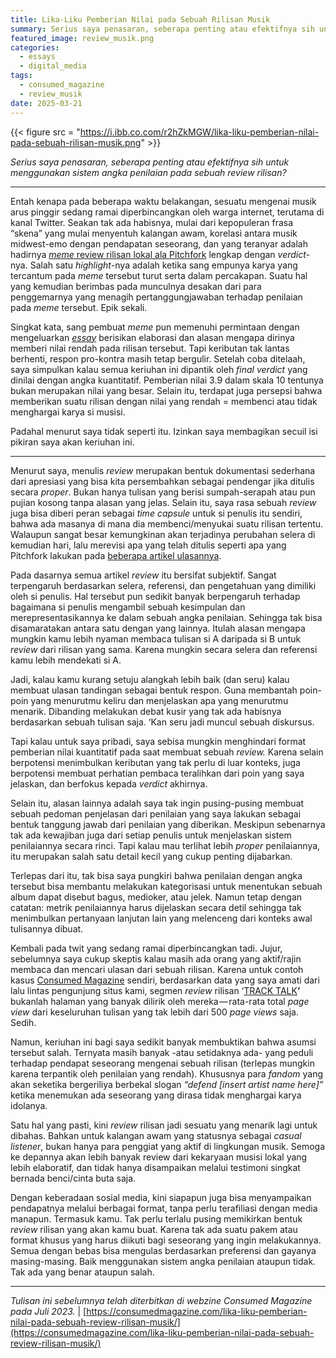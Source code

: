 ```yaml
---
title: Lika-Liku Pemberian Nilai pada Sebuah Rilisan Musik
summary: Serius saya penasaran, seberapa penting atau efektifnya sih untuk menggunakan sistem angka penilaian pada sebuah review rilisan?
featured_image: review_musik.png
categories:
  - essays
  - digital_media
tags:
  - consumed_magazine
  - review_musik
date: 2025-03-21
---
```

{{< figure
  src = "https://i.ibb.co.com/r2hZkMGW/lika-liku-pemberian-nilai-pada-sebuah-rilisan-musik.png" >}}

_Serius saya penasaran, seberapa penting atau efektifnya sih untuk menggunakan sistem angka penilaian pada sebuah review rilisan?_

***

Entah kenapa pada beberapa waktu belakangan, sesuatu mengenai musik arus pinggir sedang ramai diperbincangkan oleh warga internet, terutama di kanal Twitter. Seakan tak ada habisnya, mulai dari kepopuleran frasa “skena” yang mulai menyentuh kalangan awam, korelasi antara musik midwest-emo dengan pendapatan seseorang, dan yang teranyar adalah hadirnya [_meme_ review rilisan lokal ala Pitchfork](https://twitter.com/sleepygoldnstrm/status/1672927611880886273) lengkap dengan _verdict_-nya. Salah satu _highlight_-nya adalah ketika sang empunya karya yang tercantum pada _meme_ tersebut turut serta dalam percakapan. Suatu hal yang kemudian berimbas pada munculnya desakan dari para penggemarnya yang menagih pertanggungjawaban terhadap penilaian pada _meme_ tersebut. Epik sekali.

Singkat kata, sang pembuat _meme_ pun memenuhi permintaan dengan mengeluarkan [_essay_](https://sulthonkamil.medium.com/reality-club-presents-album-review-3d75fb71bf1d) berisikan elaborasi dan alasan mengapa dirinya memberi nilai rendah pada rilisan tersebut. Tapi keributan tak lantas berhenti, respon pro-kontra masih tetap bergulir. Setelah coba ditelaah, saya simpulkan kalau semua keriuhan ini dipantik oleh _final verdict_ yang dinilai dengan angka kuantitatif. Pemberian nilai 3.9 dalam skala 10 tentunya bukan merupakan nilai yang besar. Selain itu, terdapat juga persepsi bahwa memberikan suatu rilisan dengan nilai yang rendah = membenci atau tidak menghargai karya si musisi.

Padahal menurut saya tidak seperti itu. Izinkan saya membagikan secuil isi pikiran saya akan keriuhan ini.

***

Menurut saya, menulis _review_ merupakan bentuk dokumentasi sederhana dari apresiasi yang bisa kita persembahkan sebagai pendengar jika ditulis secara _proper_. Bukan hanya tulisan yang berisi sumpah-serapah atau pun pujian kosong tanpa alasan yang jelas. Selain itu, saya rasa sebuah _review_ juga bisa diberi peran sebagai _time capsule_ untuk si penulis itu sendiri, bahwa ada masanya di mana dia membenci/menyukai suatu rilisan tertentu. Walaupun sangat besar kemungkinan akan terjadinya perubahan selera di kemudian hari, lalu merevisi apa yang telah ditulis seperti apa yang Pitchfork lakukan pada [beberapa artikel ulasannya](https://pitchfork.com/features/lists-and-guides/pitchfork-reviews-rescored/).

Pada dasarnya semua artikel _review_ itu bersifat subjektif. Sangat terpengaruh berdasarkan selera, referensi, dan pengetahuan yang dimiliki oleh si penulis. Hal tersebut pun sedikit banyak berpengaruh terhadap bagaimana si penulis mengambil sebuah kesimpulan dan merepresentasikannya ke dalam sebuah angka penilaian. Sehingga tak bisa disamaratakan antara satu dengan yang lainnya. Itulah alasan mengapa mungkin kamu lebih nyaman membaca tulisan si A daripada si B untuk _review_ dari rilisan yang sama. Karena mungkin secara selera dan referensi kamu lebih mendekati si A.

Jadi, kalau kamu kurang setuju alangkah lebih baik (dan seru) kalau membuat ulasan tandingan sebagai bentuk respon. Guna membantah poin-poin yang menurutmu keliru dan menjelaskan apa yang menurutmu menarik. Dibanding melakukan debat kusir yang tak ada habisnya berdasarkan sebuah tulisan saja. ‘Kan seru jadi muncul sebuah diskursus.

Tapi kalau untuk saya pribadi, saya sebisa mungkin menghindari format pemberian nilai kuantitatif pada saat membuat sebuah _review._ Karena selain berpotensi menimbulkan keributan yang tak perlu di luar konteks, juga berpotensi membuat perhatian pembaca teralihkan dari poin yang saya jelaskan, dan berfokus kepada _verdict_ akhirnya.

Selain itu, alasan lainnya adalah saya tak ingin pusing-pusing membuat sebuah pedoman penjelasan dari penilaian yang saya lakukan sebagai bentuk tanggung jawab dari penilaian yang diberikan. Meskipun sebenarnya tak ada kewajiban juga dari setiap penulis untuk menjelaskan sistem penilaiannya secara rinci. Tapi kalau mau terlihat lebih _proper_ penilaiannya, itu merupakan salah satu detail kecil yang cukup penting dijabarkan.

Terlepas dari itu, tak bisa saya pungkiri bahwa penilaian dengan angka tersebut bisa membantu melakukan kategorisasi untuk menentukan sebuah album dapat disebut bagus, medioker, atau jelek. Namun tetap dengan catatan: metrik penilaiannya harus dijelaskan secara detil sehingga tak menimbulkan pertanyaan lanjutan lain yang melenceng dari konteks awal tulisannya dibuat.

Kembali pada twit yang sedang ramai diperbincangkan tadi. Jujur, sebelumnya saya cukup skeptis kalau masih ada orang yang aktif/rajin membaca dan mencari ulasan dari sebuah rilisan. Karena untuk contoh kasus [Consumed Magazine](https://www.instagram.com/consumed_media/) sendiri, berdasarkan data yang saya amati dari lalu lintas pengunjung situs kami, segmen _review_ rilisan ‘[TRACK TALK](https://consumedmagazine.com/category/music/)**’** bukanlah halaman yang banyak dilirik oleh mereka — rata-rata total _page view_ dari keseluruhan tulisan yang tak lebih dari 500 _page views_ saja. Sedih.

Namun, keriuhan ini bagi saya sedikit banyak membuktikan bahwa asumsi tersebut salah. Ternyata masih banyak -atau setidaknya ada- yang peduli terhadap pendapat seseorang mengenai sebuah rilisan (terlepas mungkin karena terpantik oleh penilaian yang rendah). Khususnya para _fandom_ yang akan seketika bergeriliya berbekal slogan _“defend [insert artist name here]”_ ketika menemukan ada seseorang yang dirasa tidak menghargai karya idolanya.

Satu hal yang pasti, kini _review_ rilisan jadi sesuatu yang menarik lagi untuk dibahas. Bahkan untuk kalangan awam yang statusnya sebagai _casual listener_, bukan hanya para penggiat yang aktif di lingkungan musik. Semoga ke depannya akan lebih banyak review dari kekaryaan musisi lokal yang lebih elaboratif, dan tidak hanya disampaikan melalui testimoni singkat bernada benci/cinta buta saja.

Dengan keberadaan sosial media, kini siapapun juga bisa menyampaikan pendapatnya melalui berbagai format, tanpa perlu terafiliasi dengan media manapun. Termasuk kamu. Tak perlu terlalu pusing memikirkan bentuk _review_ rilisan yang akan kamu buat. Karena tak ada suatu pakem atau format khusus yang harus diikuti bagi seseorang yang ingin melakukannya. Semua dengan bebas bisa mengulas berdasarkan preferensi dan gayanya masing-masing. Baik menggunakan sistem angka penilaian ataupun tidak. Tak ada yang benar ataupun salah.

***

_Tulisan ini sebelumnya telah diterbitkan di webzine Consumed Magazine pada Juli 2023._ | [https://consumedmagazine.com/lika-liku-pemberian-nilai-pada-sebuah-review-rilisan-musik/](https://consumedmagazine.com/lika-liku-pemberian-nilai-pada-sebuah-review-rilisan-musik/)